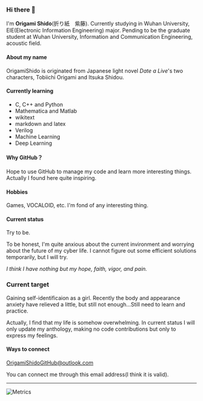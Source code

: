 ### Hi there 👋

I'm **Origami Shido**(折り紙　紫藤). Currently studying in Wuhan University, EIE(Electronic Information Engineering) major. Pending to be the graduate student at Wuhan University, Information and Communication Engineering, acoustic field.

#### About my name

OrigamiShido is originated from Japanese light novel *Date a Live*'s two characters, Tobiichi Origami and Itsuka Shidou.

#### Currently learning

- C, C++ and Python
- Mathematica and Matlab
- wikitext
- markdown and latex
- Verilog
- Machine Learning
- Deep Learning

#### Why GitHub？

Hope to use GitHub to manage my code and learn more interesting things. Actually I found here quite inspiring.

#### Hobbies

Games, VOCALOID, etc. I'm fond of any interesting thing.

#### Current status

Try to be.

To be honest, I'm quite anxious about the current invironment and worrying about the future of my cyber life. I cannot figure out some efficient solutions temporarily, but I will try.

*I think I have nothing but my hope, faith, vigor, and pain.*

### Current target

Gaining self-identificaion as a girl. Recently the body and appearance anxiety have relieved a little, but still not enough...Still need to learn and practice.

Actually, I find that my life is somehow overwhelming. In current status I will only update my anthology, making no code contributions but only to express my feelings.

#### Ways to connect

OrigamiShidoGitHub@outlook.com

You can connect me through this email address(I think it is valid).

--------

![Metrics](https://metrics.lecoq.io/OrigamiShido?template=classic&isocalendar=1&base=header%2C%20activity%2C%20community%2C%20repositories%2C%20metadata&base.indepth=false&base.hireable=false&base.skip=false&isocalendar=false&isocalendar.duration=full-year&config.timezone=Asia%2FBeijing)
<!--
**OrigamiShido/OrigamiShido** is a ✨ _special_ ✨ repository because its `README.md` (this file) appears on your GitHub profile.

Here are some ideas to get you started:

- 🔭 I’m currently working on ...
- 🌱 I’m currently learning ...
- 👯 I’m looking to collaborate on ...
- 🤔 I’m looking for help with ...
- 💬 Ask me about ...
- 📫 How to reach me: ...
- 😄 Pronouns: ...
- ⚡ Fun fact: ...
-->
